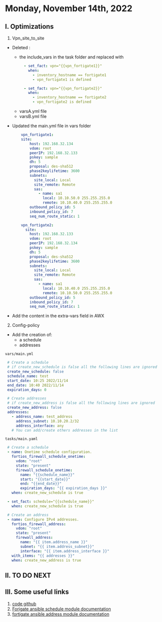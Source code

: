 # Monday, November 14th, 2022
## I. Optimizations
1. Vpn_site_to_site
  - Deleted : 
      - the include_vars in the task folder and replaced with
        ```yaml
          - set_fact: vpn="{{vpn_fortigate1}}"
            when:
              - inventory_hostname == fortigate1
              - vpn_fortigate1 is defined

          - set_fact: vpn="{{vpn_fortigate2}}"
            when:
              - inventory_hostname == fortigate2
              - vpn_fortigate2 is defined
        ```
      - varsA.yml file
      - varsB.yml file
  - Updated the main.yml file in vars folder
    ```yaml
        vpn_fortigate1:
        site:
            host: 192.168.32.134
            vdom: root
            peerIP: 192.168.32.133
            pskey: sample
            dh: 5
            proposal: des-sha512
            phase2keylifetime: 3600
            subnets:
              site_local: Local
              site_remote: Remote
              sas:
                - name: sa1
                  local: 10.10.50.0 255.255.255.0
                  remote: 10.10.40.0 255.255.255.0
            outbound_policy_id: 5
            inbound_policy_id: 7
            seq_num_route_static: 1

        vpn_fortigate2:
          site:
            host: 192.168.32.133
            vdom: root
            peerIP: 192.168.32.134
            pskey: sample
            dh: 5
            proposal: des-sha512
            phase2keylifetime: 3600
            subnets:
              site_local: Local
              site_remote: Remote
              sas:
                - name: sa1
                  local: 10.10.40.0 255.255.255.0
                  remote: 10.10.50.0 255.255.255.0
            outbound_policy_id: 5
            inbound_policy_id: 7
            seq_num_route_static: 1
    ```

  - Add the content in the extra-vars field in AWX
  
2. Config-policy

- Add the creation of: 
    - a schedule
    - addresses
 
 `vars/main.yml`

 ```yaml
  # Create a schedule
  # if create_new_schedule is false all the following lines are ignored
  create_new_schedule: false
  schedule_name: test
  start_date: 10:25 2022/11/14
  end_date: 10:40 2022/11/14
  expiration_days: 0

  # Create addresses
  # if create_new_address is false all the following lines are ignored
  create_new_address: false
  addresses:
    - address_name: test_address
      address_subnet: 10.10.20.2/32
      address_interface: any
    # You can add/create others addresses in the list
 ```
 `tasks/main.yaml`

 ```yaml
  # Create a schedule
  - name: Onetime schedule configuration.
    fortios_firewall_schedule_onetime:
      vdom: "root"
      state: "present"
      firewall_schedule_onetime:
        name: "{{schedule_name}}"
        start: "{{start_date}}"
        end: "{{end_date}}"
        expiration_days: "{{ expiration_days }}"
    when: create_new_schedule is true

  - set_fact: schedule="{{schedule_name}}"
    when: create_new_schedule is true

  # Create an address
  - name: Configure IPv4 addresses.
    fortios_firewall_address:
      vdom: "root"
      state: "present"
      firewall_address:
        name: "{{ item.address_name }}"
        subnet: "{{ item.address_subnet}}"
        interface: "{{ item.address_interface }}"
    with_items: "{{ addresses }}"
    when: create_new_address is true

 ```

## II. TO DO NEXT

## III. Some useful links
1. [code github](https://github.com/SalyDgn/fortigate-ansible)
2. [Forigate ansible schedule module documentation](https://docs.ansible.com/ansible/latest/collections/fortinet/fortios/fortios_firewall_schedule_onetime_module.html#ansible-collections-fortinet-fortios-fortios-firewall-schedule-onetime-modules)
3. [fortigate ansible address module documentation](https://docs.ansible.com/ansible/latest/collections/fortinet/fortios/fortios_firewall_address_module.html#ansible-collections-fortinet-fortios-fortios-firewall-address-module)
